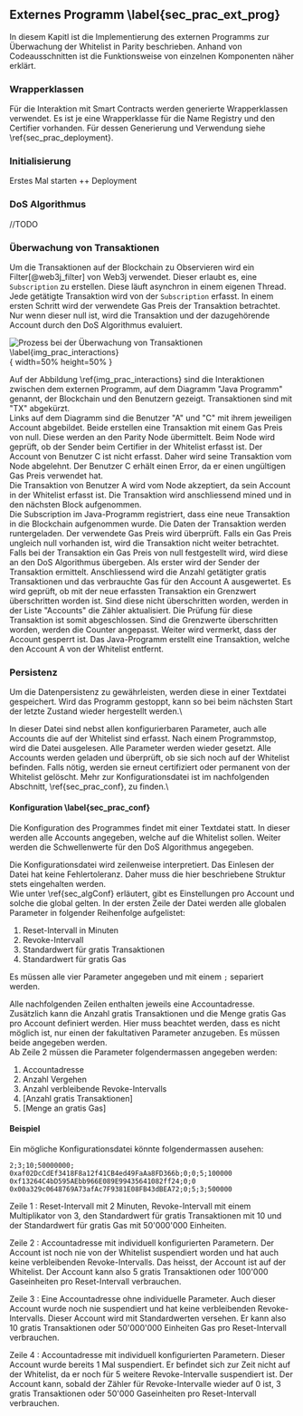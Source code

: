 
## Externes Programm  \label{sec_prac_ext_prog}

In diesem Kapitl ist die Implementierung des externen Programms zur Überwachung
der Whitelist in Parity beschrieben. Anhand von Codeausschnitten ist die
Funktionsweise von einzelnen Komponenten näher erklärt. 

### Wrapperklassen

Für die Interaktion mit Smart Contracts werden generierte Wrapperklassen
verwendet. Es ist je eine Wrapperklasse für die Name Registry und den Certifier
vorhanden. Für dessen Generierung und Verwendung siehe
\ref{sec_prac_deployment}.

### Initialisierung

Erstes Mal starten ++ Deployment 

### DoS Algorithmus

//TODO

### Überwachung von Transaktionen

Um die Transaktionen auf der Blockchain zu Observieren wird ein
Filter[@web3j_filter] von Web3j verwendet. Dieser erlaubt es, eine
```Subscription``` zu erstellen. Diese läuft asynchron in einem eigenen Thread.\
Jede getätigte Transaktion wird von der ```Subscription``` erfasst. In einem
ersten Schritt wird der verwendete Gas Preis der Transaktion betrachtet. Nur
wenn dieser null ist, wird die Transaktion und der dazugehörende Account durch
den DoS Algorithmus evaluiert. 


![Prozess bei der Überwachung von Transaktionen \label{img_prac_interactions}](images/process_whitelist.png "Überwachung von gratis Transaktionen durch Java Programm"){ width=50% height=50% }

Auf der Abbildung \ref{img_prac_interactions} sind die Interaktionen zwischen
dem externen Programm, auf dem Diagramm "Java Programm" genannt, der Blockchain
und den Benutzern gezeigt. Transaktionen sind mit "TX" abgekürzt.\
Links auf dem Diagramm sind die Benutzer "A" und "C" mit ihrem jeweiligen
Account abgebildet. Beide erstellen eine Transaktion mit einem Gas Preis von
null. Diese werden an den Parity Node übermittelt. Beim Node wird geprüft, ob
der Sender beim Certifier in der Whitelist erfasst ist. Der Account von Benutzer
C ist nicht erfasst. Daher wird seine Transaktion vom Node abgelehnt. Der
Benutzer C erhält einen Error, da er einen ungültigen Gas Preis verwendet hat.\
Die Transaktion von Benutzer A wird vom Node akzeptiert, da sein Account in der
Whitelist erfasst ist. Die Transaktion wird anschliessend mined und in den
nächsten Block aufgenommen.\
Die Subscription im Java-Programm registriert, dass eine neue Transaktion in die
Blockchain aufgenommen wurde. Die Daten der Transaktion werden runtergeladen.
Der verwendete Gas Preis wird überprüft. Falls ein Gas Preis ungleich null
vorhanden ist, wird die Transaktion nicht weiter betrachtet. Falls bei der
Transaktion ein Gas Preis von null festgestellt wird, wird diese an den DoS
Algorithmus übergeben. Als erster wird der Sender der Transaktion ermittelt.
Anschliessend wird die Anzahl getätigter gratis Transaktionen und das
verbrauchte Gas für den Account A ausgewertet. Es wird geprüft, ob mit der neue
erfassten Transaktion ein Grenzwert überschritten worden ist. Sind diese nicht
überschritten worden, werden in der Liste "Accounts" die Zähler aktualisiert.
Die Prüfung für diese Transaktion ist somit abgeschlossen. Sind die Grenzwerte
überschritten worden, werden die Counter angepasst. Weiter wird vermerkt, dass
der Account gesperrt ist. Das Java-Programm erstellt eine Transaktion, welche den
Account A von der Whitelist entfernt.


### Persistenz

Um die Datenpersistenz zu gewährleisten, werden diese in einer Textdatei
gespeichert. Wird das Programm gestoppt, kann so bei beim nächsten Start der
letzte Zustand wieder hergestellt werden.\

In dieser Datei sind nebst allen konfigurierbaren Parameter, auch alle Accounts
die auf der Whitelist sind erfasst. Nach einem Programmstop, wird die Datei
ausgelesen. Alle Parameter werden wieder gesetzt. Alle Accounts werden geladen
und überprüft, ob sie sich noch auf der Whitelist befinden. Falls nötig, werden
sie erneut certifiziert oder permanent von der Whitelist gelöscht. Mehr zur
Konfigurationsdatei ist im nachfolgenden Abschnitt, \ref{sec_prac_conf}, zu
finden.\


#### Konfiguration \label{sec_prac_conf}

Die Konfiguration des Programmes findet mit einer Textdatei statt. In dieser
werden alle Accounts angegeben, welche auf die Whitelist sollen. Weiter werden
die Schwellenwerte für den DoS Algorithmus angegeben.

Die Konfigurationsdatei wird zeilenweise interpretiert. Das Einlesen der Datei
hat keine Fehlertoleranz. Daher muss die hier beschriebene Struktur stets
eingehalten werden.\
Wie unter \ref{sec_algConf} erläutert, gibt es Einstellungen pro Account und
solche die global gelten. In der ersten Zeile der Datei werden alle globalen
Parameter in folgender Reihenfolge aufgelistet:

1. Reset-Intervall in Minuten
2. Revoke-Intervall
3. Standardwert für gratis Transaktionen
4. Standardwert für gratis Gas

Es müssen alle vier Parameter angegeben und mit einem ```;``` separiert werden. 

Alle nachfolgenden Zeilen enthalten jeweils eine Accountadresse. Zusätzlich kann
die Anzahl gratis Transaktionen und die Menge gratis Gas pro Account definiert
werden. Hier muss beachtet werden, dass es nicht möglich ist, nur einen der
fakultativen Parameter anzugeben. Es müssen beide angegeben werden.\
Ab Zeile 2 müssen die Parameter folgendermassen angegeben werden:

1. Accountadresse
1. Anzahl Vergehen 
1. Anzahl verbleibende Revoke-Intervalls 
2. [Anzahl gratis Transaktionen]
3. [Menge an gratis Gas]

#### Beispiel

Ein mögliche Konfigurationsdatei könnte folgendermassen ausehen: 

```{.numberLines}
2;3;10;50000000;
0xaf02DcCdEf3418F8a12f41CB4ed49FaAa8FD366b;0;0;5;100000
0xf13264C4bD595AEbb966E089E99435641082ff24;0;0
0x00a329c0648769A73afAc7F9381E08FB43dBEA72;0;5;3;500000
```

Zeile 1
:     Reset-Intervall mit 2 Minuten, Revoke-Intervall mit einem Multiplikator 
von 3, den Standardwert für gratis Transaktionen mit 10 und der Standardwert 
für gratis Gas mit 50'000'000 Einheiten. 

Zeile 2
:     Accountadresse mit individuell konfigurierten Parametern. Der Account 
ist noch nie von der Whitelist suspendiert worden und hat auch keine verbleibenden 
Revoke-Intervalls. Das heisst, der Account ist auf der Whitelist. Der Account kann 
also 5 gratis Transaktionen oder 100'000 Gaseinheiten pro Reset-Intervall verbrauchen. 

Zeile 3
:     Eine Accountadresse ohne individuelle Parameter. Auch dieser Account wurde 
noch nie suspendiert und hat keine verbleibenden Revoke-Intervalls. Dieser Account 
wird mit Standardwerten versehen. Er kann also 10 gratis Transaktionen oder 50'000'000 
Einheiten Gas pro Reset-Intervall verbrauchen. 

Zeile 4
:     Accountadresse mit individuell konfigurierten Parametern. Dieser Account wurde 
bereits 1 Mal suspendiert. Er befindet sich zur Zeit nicht auf der Whitelist, da er noch 
für 5 weitere Revoke-Intervalle suspendiert ist. Der Account kann, sobald der Zähler 
für Revoke-Intervalle wieder auf 0 ist, 3 gratis Transaktionen oder 50'000 Gaseinheiten 
pro Reset-Intervall verbrauchen. 




